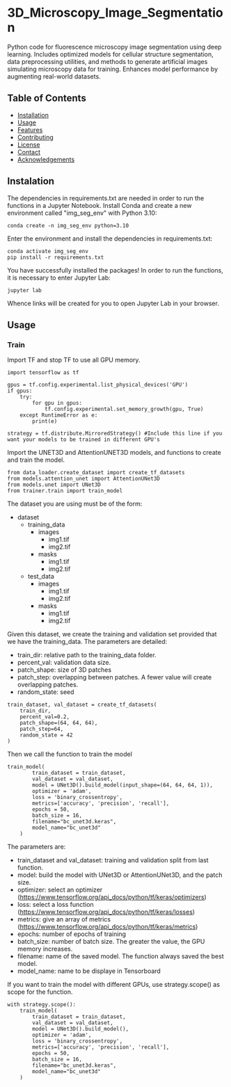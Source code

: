 # 3D_Microscopy_Image_Segmentation
Python code for fluorescence microscopy image segmentation using deep learning. Includes optimized models for cellular structure segmentation, data preprocessing utilities, and methods to generate artificial images simulating microscopy data for training. Enhances model performance by augmenting real-world datasets.


## Table of Contents

- [Installation](#installation)
- [Usage](#usage)
- [Features](#features)
- [Contributing](#contributing)
- [License](#license)
- [Contact](#contact)
- [Acknowledgements](#acknowledgements)


## Instalation

The dependencies in requirements.txt are needed in order to run the functions in a Jupyter Notebook. Install Conda and create a new environment called "img_seg_env" with Python 3.10: 

```
conda create -n img_seg_env python=3.10
```

Enter the environment and install the dependencies in requirements.txt: 

```
conda activate img_seg_env
pip install -r requirements.txt
```

You have successfully installed the packages! In order to run the functions, it is necessary to enter Jupyter Lab: 

```
jupyter lab 
```

Whence links will be created for you to open Jupyter Lab in your browser. 

## Usage

### Train 

Import TF and stop TF to use all GPU memory. 

```
import tensorflow as tf

gpus = tf.config.experimental.list_physical_devices('GPU')
if gpus:
    try:
        for gpu in gpus:
            tf.config.experimental.set_memory_growth(gpu, True)
    except RuntimeError as e:
        print(e)

strategy = tf.distribute.MirroredStrategy() #Include this line if you want your models to be trained in different GPU's
```

Import the UNET3D and AttentionUNET3D models, and functions to create and train the model. 


```
from data_loader.create_dataset import create_tf_datasets
from models.attention_unet import AttentionUNet3D
from models.unet import UNet3D
from trainer.train import train_model
```

The dataset you are using must be of the form: 

- dataset
    - training_data
        - images
            - img1.tif
            - img2.tif
        - masks
            - img1.tif
            - img2.tif
    - test_data
        - images
            - img1.tif
            - img2.tif
        - masks
            - img1.tif
            - img2.tif

Given this dataset, we create the training and validation set provided that we have the training_data. The parameters are detailed: 

- train_dir: relative path to the training_data folder. 
- percent_val: validation data size. 
- patch_shape: size of 3D patches
- patch_step: overlapping between patches. A fewer value will create overlapping patches. 
- random_state: seed


```
train_dataset, val_dataset = create_tf_datasets(
    train_dir, 
    percent_val=0.2, 
    patch_shape=(64, 64, 64), 
    patch_step=64,
    random_state = 42
)

```

Then we call the function to train the model

```
train_model(
        train_dataset = train_dataset, 
        val_dataset = val_dataset, 
        model = UNet3D().build_model(input_shape=(64, 64, 64, 1)),
        optimizer = 'adam', 
        loss = 'binary_crossentropy',
        metrics=['accuracy', 'precision', 'recall'],
        epochs = 50,
        batch_size = 16, 
        filename="bc_unet3d.keras",
        model_name="bc_unet3d"
    )
```

The parameters are: 

- train_dataset and val_dataset: training and validation split from last function. 
- model: build the model with UNet3D or AttentionUNet3D, and the patch size. 
- optimizer: select an optimizer (https://www.tensorflow.org/api_docs/python/tf/keras/optimizers)
- loss: select a loss function (https://www.tensorflow.org/api_docs/python/tf/keras/losses)
- metrics: give an array of metrics (https://www.tensorflow.org/api_docs/python/tf/keras/metrics)
- epochs: number of epochs of training
- batch_size: number of batch size. The greater the value, the GPU memory increases. 
- filename: name of the saved model. The function always saved the best model. 
- model_name: name to be displaye in Tensorboard

If you want to train the model with different GPUs, use strategy.scope() as scope for the function. 

```
with strategy.scope():
    train_model(
        train_dataset = train_dataset, 
        val_dataset = val_dataset, 
        model = UNet3D().build_model(), 
        optimizer = 'adam', 
        loss = 'binary_crossentropy',
        metrics=['accuracy', 'precision', 'recall'],
        epochs = 50,
        batch_size = 16, 
        filename="bc_unet3d.keras",
        model_name="bc_unet3d"
    )
```






